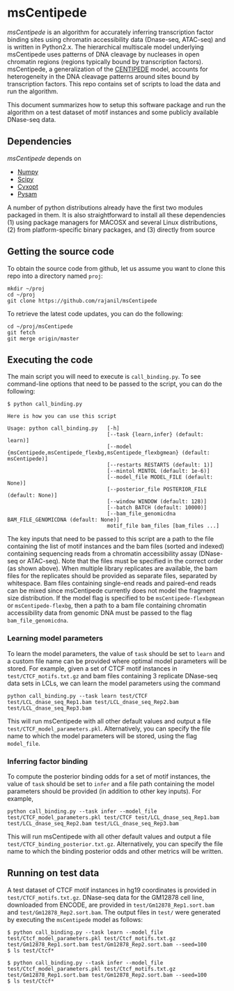 # msCentipede

*msCentipede* is an algorithm for accurately inferring transcription factor binding sites using chromatin
accessibility data (Dnase-seq, ATAC-seq) and is written in Python2.x. 
The hierarchical multiscale model underlying msCentipede uses patterns of DNA cleavage
by nucleases in open chromatin regions (regions typically bound by transcription factors). msCentipede, 
a generalization of the [CENTIPEDE](http://centipede.uchicago.edu) model, accounts for heterogeneity in the DNA cleavage patterns 
around sites bound by transcription factors.
This repo contains set of scripts to load the data and run the algorithm.

This document summarizes how to setup this software package
and run the algorithm on a test dataset of motif instances
and some publicly available DNase-seq data.

## Dependencies

*msCentipede* depends on 
+ [Numpy](http://www.numpy.org/)
+ [Scipy](http://www.scipy.org/)
+ [Cvxopt](http://www.cvxopt.org/)
+ [Pysam](https://github.com/pysam-developers/pysam)

A number of python distributions already have the first two modules packaged in them. It is also
straightforward to install all these dependencies 
 (1) using package managers for MACOSX and several Linux distributions,
 (2) from platform-specific binary packages, and
 (3) directly from source

## Getting the source code

To obtain the source code from github, let us assume you want to clone this repo into a
directory named `proj`:

    mkdir ~/proj
    cd ~/proj
    git clone https://github.com/rajanil/msCentipede

To retrieve the latest code updates, you can do the following:

    cd ~/proj/msCentipede
    git fetch
    git merge origin/master

## Executing the code

The main script you will need to execute is `call_binding.py`. To see command-line 
options that need to be passed to the script, you can do the following:

    $ python call_binding.py

    Here is how you can use this script

    Usage: python call_binding.py   [-h] 
                                    [--task {learn,infer} (default: learn)]
                                    [--model {msCentipede,msCentipede_flexbg,msCentipede_flexbgmean} (default: msCentipede)]
                                    [--restarts RESTARTS (default: 1)] 
                                    [--mintol MINTOL (default: 1e-6)]
                                    [--model_file MODEL_FILE (default: None)]
                                    [--posterior_file POSTERIOR_FILE (default: None)]
                                    [--window WINDOW (default: 128)]
                                    [--batch BATCH (default: 10000)]
                                    [--bam_file_genomicdna BAM_FILE_GENOMICDNA (default: None)]
                                    motif_file bam_files [bam_files ...]

The key inputs that need to be passed to this script are a path to the file containing the list of motif instances and the bam files (sorted and indexed) containing sequencing reads from a chromatin accessibility assay (DNase-seq or ATAC-seq). Note that the files must be specified in the correct order (as shown above). When multiple library replicates are available, the bam files for the replicates should be provided as separate files, separated by whitespace. Bam files containing single-end reads and paired-end reads can be mixed since msCentipede currently does not model the fragment size distribution. If the model flag is specified to be `msCentipede-flexbgmean` or `msCentipede-flexbg`, then a path to a bam file containing chromatin accessibility data from genomic DNA must be passed to the flag `bam_file_genomicdna`.

### Learning model parameters

To learn the model parameters, the value of `task` should be set to `learn` and a custom file name can be provided where optimal model parameters will be stored. For example, given a set of CTCF motif instances in `test/CTCF_motifs.txt.gz` and bam files containing 3 replicate DNase-seq data sets in LCLs, we can learn the model parameters using the command

    python call_binding.py --task learn test/CTCF test/LCL_dnase_seq_Rep1.bam test/LCL_dnase_seq_Rep2.bam test/LCL_dnase_seq_Rep3.bam

This will run msCentipede with all other default values and output a file `test/CTCF_model_parameters.pkl`. Alternatively, you can specify the file name to which the model parameters will be stored, using the flag `model_file`.

### Inferring factor binding

To compute the posterior binding odds for a set of motif instances, the value of `task` should be set to `infer` and a file path containing the model parameters should be provided (in addition to other key inputs). For example,

    python call_binding.py --task infer --model_file test/CTCF_model_parameters.pkl test/CTCF test/LCL_dnase_seq_Rep1.bam test/LCL_dnase_seq_Rep2.bam test/LCL_dnase_seq_Rep3.bam

This will run msCentipede with all other default values and output a file `test/CTCF_binding_posterior.txt.gz`. Alternatively, you can specify the file name to which the binding posterior odds and other metrics will be written.

## Running on test data

A test dataset of CTCF motif instances in hg19 coordinates is provided in `test/CTCF_motifs.txt.gz`. 
DNase-seq data for the GM12878 cell line, downloaded from ENCODE, are provided in 
`test/Gm12878_Rep1.sort.bam` and `test/Gm12878_Rep2.sort.bam`. The output files in 
`test/` were generated by executing the `msCentipede` model as follows:

    $ python call_binding.py --task learn --model_file test/Ctcf_model_parameters.pkl test/Ctcf_motifs.txt.gz test/Gm12878_Rep1.sort.bam test/Gm12878_Rep2.sort.bam --seed=100
    $ ls test/Ctcf*

    $ python call_binding.py --task infer --model_file test/Ctcf_model_parameters.pkl test/Ctcf_motifs.txt.gz test/Gm12878_Rep1.sort.bam test/Gm12878_Rep2.sort.bam --seed=100
    $ ls test/Ctcf*
